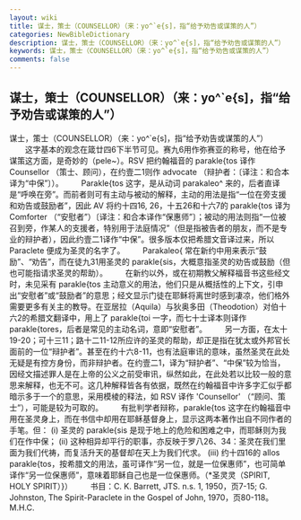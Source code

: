 ```yaml
---
layout: wiki
title: 谋士，策士（COUNSELLOR）（来：yo^`e{s]，指“给予劝告或谋策的人”）
categories: NewBibleDictionary
description: 谋士，策士（COUNSELLOR）（来：yo^`e{s]，指“给予劝告或谋策的人”）
keywords: 谋士，策士（COUNSELLOR）（来：yo^`e{s]，指“给予劝告或谋策的人”）
comments: false
---
```


## 谋士，策士（COUNSELLOR）（来：yo^`e{s]，指“给予劝告或谋策的人”）



谋士，策士（COUNSELLOR）（来：yo^`e{s]，指“给予劝告或谋策的人”）
　　这字基本的观念在箴廿四6下半节可见。赛九6用作弥赛亚的称号，他在给予谋策这方面，是奇妙的（pele~）。RSV 把约翰福音的 parakle{tos 译作 Counsellor （策士、顾问），在约壹二1则作 advocate （辩护者：〔译注：和合本译为“中保”〕）。
　　Parakle{tos 这字，是从动词 parakaleo^ 来的，后者直译是“呼唤在旁”。而前者则可有主动与被动的解释，主动的用法是指“一位在旁支援和劝告或鼓励者”，因此 AV 将约十四16, 26，十五26和十六7的 parakle{tos 译为 Comforter （“安慰者”）〔译注：和合本译作“保惠师”〕；被动的用法则指“一位被召到旁，作某人的支援者，特别用于法庭情况”（但是指被告者的朋友，而不是专业的辩护者），因此约壹二1译作“中保”。很多版本仅把希腊文音译过来，所以
Paraclete 便成为圣灵的名字了。
　　Parakaleo{ 常在新约中用来表示“鼓励”、“劝告”，而在徒九31用圣灵的 parakle{sis，大概意指圣灵的劝告或鼓励（但也可能指请求圣灵的帮助）。
　　在新约以外，或在初期教父解释福音书这些经文时，未见采有 parakle{tos 主动意义的用法，他们只是从概括性的上下文，引申出“安慰者”或“鼓励者”的意思；经文显示门徒在耶稣将离世时感到凄凉，他们格外需要更多有关主的教导。在亚居拉（Aquila）与狄奥多田（Theodotion）对伯十六2的希腊文翻译中，用上了 parakle{toi 一字，而七十士译本则译作 parakle{tores，后者是常见的主动名词，意即“安慰者”。
　　另一方面，在太十19-20；可十三11；路十二11-12所应许的圣灵的帮助，却正是指在犹太或外邦官长面前的一位“辩护者”。甚至在约十六8-11，也有法庭审讯的意味，虽然圣灵在此处无疑是有控方身份，而非辩护者。在约壹二1，译为“辩护者”、“中保”较为恰当，因经文描述罪人是在上帝的公义之前受审讯，纵然如此，在此处若以比较一般的意思来解释，也无不可。这几种解释皆各有依据，既然在约翰福音中许多字汇似乎都暗示多于一个的意思，采用模棱的释法，如 RSV 译作 'Counsellor' （“顾问、策士”），可能是较为可取的。
　　有批判学者辩称，parakle{tos 这字在约翰福音中用在圣灵身上，而在书信中却用在耶稣基督身上，显示这两本著作出自不同作者的手笔。但：
(i) 圣灵的 parakle{sis 是现于地上的危险和困难之中，而耶稣则为我们在作中保；
(ii) 这种相异却平行的职事，亦反映于罗八26、34：圣灵在我们里面为我们代祷，而复活升天的基督却在天上为我们代求。
(iii) 约十四16的 allos parakle{tos，按希腊文的用法，虽可译作“另一位，就是一位保惠师”，也可简单译作“另一位保惠师”，意味着耶稣自己也是一位保惠师。（*圣灵灵（SPIRIT, HOLY SPIRIT）}）
　　书目：C. K. Barrett, JTS. n.s. 1, 1950，页7-15; G. Johnston, The Spirit-Paraclete in the Gospel of John,
1970，页80-118。
M.H.C.



